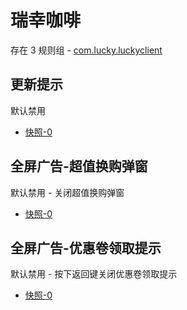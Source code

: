 # 瑞幸咖啡

存在 3 规则组 - [com.lucky.luckyclient](/src/apps/com.lucky.luckyclient.ts)

## 更新提示

默认禁用

- [快照-0](https://i.gkd.li/import/12846499)

## 全屏广告-超值换购弹窗

默认禁用 - 关闭超值换购弹窗

- [快照-0](https://i.gkd.li/import/12922834)

## 全屏广告-优惠卷领取提示

默认禁用 - 按下返回键关闭优惠卷领取提示

- [快照-0](https://i.gkd.li/import/13164114)

